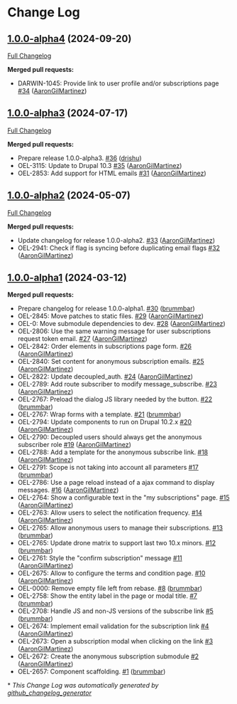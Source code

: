# Change Log

## [1.0.0-alpha4](https://github.com/openeuropa/oe_subscriptions/tree/1.0.0-alpha4) (2024-09-20)
[Full Changelog](https://github.com/openeuropa/oe_subscriptions/compare/1.0.0-alpha3...1.0.0-alpha4)

**Merged pull requests:**

- DARWIN-1045: Provide link to user profile and/or subscriptions page [\#34](https://github.com/openeuropa/oe_subscriptions/pull/34) ([AaronGilMartinez](https://github.com/AaronGilMartinez))

## [1.0.0-alpha3](https://github.com/openeuropa/oe_subscriptions/tree/1.0.0-alpha3) (2024-07-17)
[Full Changelog](https://github.com/openeuropa/oe_subscriptions/compare/1.0.0-alpha2...1.0.0-alpha3)

**Merged pull requests:**

- Prepare release 1.0.0-alpha3. [\#36](https://github.com/openeuropa/oe_subscriptions/pull/36) ([drishu](https://github.com/drishu))
- OEL-3115: Update to Drupal 10.3 [\#35](https://github.com/openeuropa/oe_subscriptions/pull/35) ([AaronGilMartinez](https://github.com/AaronGilMartinez))
- OEL-2853: Add support for HTML emails [\#31](https://github.com/openeuropa/oe_subscriptions/pull/31) ([AaronGilMartinez](https://github.com/AaronGilMartinez))

## [1.0.0-alpha2](https://github.com/openeuropa/oe_subscriptions/tree/1.0.0-alpha2) (2024-05-07)
[Full Changelog](https://github.com/openeuropa/oe_subscriptions/compare/1.0.0-alpha1...1.0.0-alpha2)

**Merged pull requests:**

- Update changelog for release 1.0.0-alpha2. [\#33](https://github.com/openeuropa/oe_subscriptions/pull/33) ([AaronGilMartinez](https://github.com/AaronGilMartinez))
- OEL-2941: Check if flag is syncing before duplicating email flags [\#32](https://github.com/openeuropa/oe_subscriptions/pull/32) ([AaronGilMartinez](https://github.com/AaronGilMartinez))

## [1.0.0-alpha1](https://github.com/openeuropa/oe_subscriptions/tree/1.0.0-alpha1) (2024-03-12)
**Merged pull requests:**

- Prepare changelog for release 1.0.0-alpha1. [\#30](https://github.com/openeuropa/oe_subscriptions/pull/30) ([brummbar](https://github.com/brummbar))
- OEL-2845: Move patches to static files. [\#29](https://github.com/openeuropa/oe_subscriptions/pull/29) ([AaronGilMartinez](https://github.com/AaronGilMartinez))
- OEL-0: Move submodule dependencies to dev. [\#28](https://github.com/openeuropa/oe_subscriptions/pull/28) ([AaronGilMartinez](https://github.com/AaronGilMartinez))
- OEL-2806: Use the same warning message for user subscriptions request token email. [\#27](https://github.com/openeuropa/oe_subscriptions/pull/27) ([AaronGilMartinez](https://github.com/AaronGilMartinez))
- OEL-2842: Order elements in subscriptions page form. [\#26](https://github.com/openeuropa/oe_subscriptions/pull/26) ([AaronGilMartinez](https://github.com/AaronGilMartinez))
- OEL-2840: Set content for anonymous subscription emails. [\#25](https://github.com/openeuropa/oe_subscriptions/pull/25) ([AaronGilMartinez](https://github.com/AaronGilMartinez))
- OEL-2822: Update decoupled\_auth. [\#24](https://github.com/openeuropa/oe_subscriptions/pull/24) ([AaronGilMartinez](https://github.com/AaronGilMartinez))
- OEL-2789: Add route subscriber to modify message\_subscribe. [\#23](https://github.com/openeuropa/oe_subscriptions/pull/23) ([AaronGilMartinez](https://github.com/AaronGilMartinez))
- OEL-2767: Preload the dialog JS library needed by the button. [\#22](https://github.com/openeuropa/oe_subscriptions/pull/22) ([brummbar](https://github.com/brummbar))
- OEL-2767: Wrap forms with a template. [\#21](https://github.com/openeuropa/oe_subscriptions/pull/21) ([brummbar](https://github.com/brummbar))
- OEL-2794: Update components to run on Drupal 10.2.x [\#20](https://github.com/openeuropa/oe_subscriptions/pull/20) ([AaronGilMartinez](https://github.com/AaronGilMartinez))
- OEL-2790: Decoupled users should always get the anonymous subscriber role [\#19](https://github.com/openeuropa/oe_subscriptions/pull/19) ([AaronGilMartinez](https://github.com/AaronGilMartinez))
- OEL-2788: Add a template for the anonymous subscribe link. [\#18](https://github.com/openeuropa/oe_subscriptions/pull/18) ([AaronGilMartinez](https://github.com/AaronGilMartinez))
- OEL-2791: Scope is not taking into account all parameters [\#17](https://github.com/openeuropa/oe_subscriptions/pull/17) ([brummbar](https://github.com/brummbar))
- OEL-2786: Use a page reload instead of a ajax command to display messages. [\#16](https://github.com/openeuropa/oe_subscriptions/pull/16) ([AaronGilMartinez](https://github.com/AaronGilMartinez))
- OEL-2764: Show a configurable text in the "my subscriptions" page. [\#15](https://github.com/openeuropa/oe_subscriptions/pull/15) ([AaronGilMartinez](https://github.com/AaronGilMartinez))
- OEL-2763: Allow users to select the notification frequency. [\#14](https://github.com/openeuropa/oe_subscriptions/pull/14) ([AaronGilMartinez](https://github.com/AaronGilMartinez))
- OEL-2765: Allow anonymous users to manage their subscriptions. [\#13](https://github.com/openeuropa/oe_subscriptions/pull/13) ([brummbar](https://github.com/brummbar))
- OEL-2765: Update drone matrix to support last two 10.x minors. [\#12](https://github.com/openeuropa/oe_subscriptions/pull/12) ([brummbar](https://github.com/brummbar))
- OEL-2761: Style the "confirm subscription" message [\#11](https://github.com/openeuropa/oe_subscriptions/pull/11) ([AaronGilMartinez](https://github.com/AaronGilMartinez))
- OEL-2675: Allow to configure the terms and condition page. [\#10](https://github.com/openeuropa/oe_subscriptions/pull/10) ([AaronGilMartinez](https://github.com/AaronGilMartinez))
- OEL-0000: Remove empty file left from rebase. [\#8](https://github.com/openeuropa/oe_subscriptions/pull/8) ([brummbar](https://github.com/brummbar))
- OEL-2758: Show the entity label in the page or modal title. [\#7](https://github.com/openeuropa/oe_subscriptions/pull/7) ([brummbar](https://github.com/brummbar))
- OEL-2708: Handle JS and non-JS versions of the subscribe link [\#5](https://github.com/openeuropa/oe_subscriptions/pull/5) ([brummbar](https://github.com/brummbar))
- OEL-2674: Implement email validation for the subscription link [\#4](https://github.com/openeuropa/oe_subscriptions/pull/4) ([AaronGilMartinez](https://github.com/AaronGilMartinez))
- OEL-2673: Open a subscription modal when clicking on the link [\#3](https://github.com/openeuropa/oe_subscriptions/pull/3) ([AaronGilMartinez](https://github.com/AaronGilMartinez))
- OEL-2672: Create the anonymous subscription submodule [\#2](https://github.com/openeuropa/oe_subscriptions/pull/2) ([AaronGilMartinez](https://github.com/AaronGilMartinez))
- OEL-2657: Component scaffolding. [\#1](https://github.com/openeuropa/oe_subscriptions/pull/1) ([brummbar](https://github.com/brummbar))



\* *This Change Log was automatically generated by [github_changelog_generator](https://github.com/skywinder/Github-Changelog-Generator)*